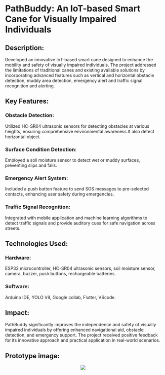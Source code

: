 # PathBuddy: An IoT-based Smart Cane for Visually Impaired Individuals

## Description:
Developed an innovative IoT-based smart cane designed to enhance the mobility and safety of visually impaired individuals. The project addressed the limitations of traditional canes and existing available solutions by incorporating advanced features such as vertical and horizontal obstacle detection, muddy area detection, emergency alert and traffic signal recognition and alerting.

## Key Features:

### Obstacle Detection: 
Utilized HC-SR04 ultrasonic sensors for detecting obstacles at various heights, ensuring comprehensive environmental awareness.It also detect horizontal object.

### Surface Condition Detection: 
Employed a soil moisture sensor to detect wet or muddy surfaces, preventing slips and falls.

### Emergency Alert System: 
Included a push button feature to send SOS messages to pre-selected contacts, enhancing user safety during emergencies.

### Traffic Signal Recognition: 
Integrated with mobile application and machine learning algorithms to detect traffic signals and provide auditory cues for safe navigation across streets.

## Technologies Used:

### Hardware: 
ESP32 microcontroller, HC-SR04 ultrasonic sensors, soil moisture sensor, camera, buzzer, push buttons, rechargeable batteries.
### Software: 
Arduino IDE, YOLO V8, Google collab, Flutter, VScode.
## Impact:
PathBuddy significantly improves the independence and safety of visually impaired individuals by offering enhanced navigational aid, obstacle detection, and emergency support. The project received positive feedback for its innovative approach and practical application in real-world scenarios.

## Prototype image:
<p align="center">
  
  <img src="https://github.com/GuruprasadKokare/Pathbuddy_smart_cane/assets/109871757/9a33d058-ac64-47ea-8606-0cd11d0f0429">
</p>


